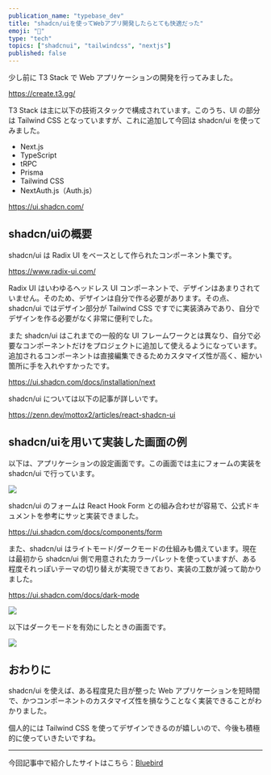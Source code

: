 ```yaml
---
publication_name: "typebase_dev"
title: "shadcn/uiを使ってWebアプリ開発したらとても快適だった"
emoji: "🤸"
type: "tech"
topics: ["shadcnui", "tailwindcss", "nextjs"]
published: false
---
```


少し前に T3 Stack で Web アプリケーションの開発を行ってみました。

https://create.t3.gg/

T3 Stack は主に以下の技術スタックで構成されています。このうち、UI の部分は Tailwind CSS となっていますが、これに追加して今回は shadcn/ui を使ってみました。

- Next.js
- TypeScript
- tRPC
- Prisma
- Tailwind CSS
- NextAuth.js（Auth.js）

https://ui.shadcn.com/

## shadcn/uiの概要

shadcn/ui は Radix UI をベースとして作られたコンポーネント集です。

https://www.radix-ui.com/

Radix UI はいわゆるヘッドレス UI コンポーネントで、デザインはあまりされていません。そのため、デザインは自分で作る必要があります。その点、shadcn/ui ではデザイン部分が Tailwind CSS ですでに実装済みであり、自分でデザインを作る必要がなく非常に便利でした。

また shadcn/ui はこれまでの一般的な UI フレームワークとは異なり、自分で必要なコンポーネントだけをプロジェクトに追加して使えるようになっています。追加されるコンポーネントは直接編集できるためカスタマイズ性が高く、細かい箇所に手を入れやすかったです。

https://ui.shadcn.com/docs/installation/next

shadcn/ui については以下の記事が詳しいです。

https://zenn.dev/mottox2/articles/react-shadcn-ui

## shadcn/uiを用いて実装した画面の例

以下は、アプリケーションの設定画面です。この画面では主にフォームの実装を shadcn/ui で行っています。

![](https://storage.googleapis.com/zenn-user-upload/8017321725fd-20230729.png)

shadcn/ui のフォームは React Hook Form との組み合わせが容易で、公式ドキュメントを参考にサッと実装できました。

https://ui.shadcn.com/docs/components/form

また、shadcn/ui はライトモード/ダークモードの仕組みも備えています。現在は最初から shadcn/ui 側で用意されたカラーパレットを使っていますが、ある程度それっぽいテーマの切り替えが実現できており、実装の工数が減って助かりました。

https://ui.shadcn.com/docs/dark-mode

![](https://storage.googleapis.com/zenn-user-upload/1405872257b1-20230729.png)

以下はダークモードを有効にしたときの画面です。

![](https://storage.googleapis.com/zenn-user-upload/72786cd21dec-20230729.png)

## おわりに

shadcn/ui を使えば、ある程度見た目が整った Web アプリケーションを短時間で、かつコンポーネントのカスタマイズ性を損なうことなく実装できることがわかりました。

個人的には Tailwind CSS を使ってデザインできるのが嬉しいので、今後も積極的に使っていきたいですね。

---

今回記事中で紹介したサイトはこちら：[Bluebird](https://bluebird.blue/)
